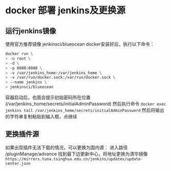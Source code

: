 # docker 部署 jenkins及更换源

## 运行jenkins镜像

使用官方推荐镜像 jenkinsci/blueocean
docker安装好后，执行以下命令：
```bash
docker run \
> -u root \ 
> -d \
> -p 8080:8080 \
> -v /var/jenkins_home:/var/jenkins_home \
> -v /var/run/docker.sock:/var/run/docker.sock \
> --name jenkins \
> jenkinsci/blueocean
```

容器启动后，也面会提示初始密码所在位置(/var/jenkins_home/secrets/initialAdminPassword)
然后执行命令 `docker exec jenkins tail /var/jenkins_home/secrets/initialAdminPassword`
然后将输出的字符串复制粘贴到输入框，点继续

## 更换插件源
如果出现插件无法下载的情况，可以更换为国内源：
进入路径 /pluginManage/advance
找到最下边更新中心，将地址更换为清华镜像
`https://mirrors.tuna.tsinghua.edu.cn/jenkins/updates/update-center.json`